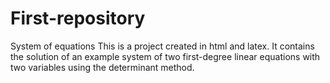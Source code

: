 # First-repository
System of equations
This is a project created in html and latex. It contains the solution of an example system of two first-degree linear equations with two variables using the determinant method.
